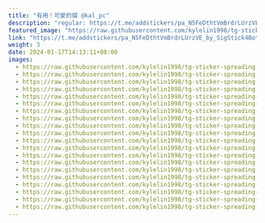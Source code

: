 ```yaml
---
title: "有用！可愛的貓 @kal_pc"
description: "regular: https://t.me/addstickers/pa_N5FeDthtVmBrdrLUrzVE_by_SigStick4Bot"
featured_image: "https://raw.githubusercontent.com/kylelin1998/tg-sticker-spreading-worldwide-images/main/img/f47d2cf9-3efc-4910-af5e-1c3d93e16c94.jpg"
link: "https://t.me/addstickers/pa_N5FeDthtVmBrdrLUrzVE_by_SigStick4Bot"
weight: 3
date: 2024-01-17T14:13:11+08:00
images:
  - https://raw.githubusercontent.com/kylelin1998/tg-sticker-spreading-worldwide-images/main/img/f47d2cf9-3efc-4910-af5e-1c3d93e16c94.jpg
  - https://raw.githubusercontent.com/kylelin1998/tg-sticker-spreading-worldwide-images/main/img/673efe2a-dcf5-4771-b703-46972b72cef3.jpg
  - https://raw.githubusercontent.com/kylelin1998/tg-sticker-spreading-worldwide-images/main/img/8c05542d-c6ef-4242-8ccc-41c369b562df.jpg
  - https://raw.githubusercontent.com/kylelin1998/tg-sticker-spreading-worldwide-images/main/img/46de67df-9549-4b2d-8292-dcbc703e5901.jpg
  - https://raw.githubusercontent.com/kylelin1998/tg-sticker-spreading-worldwide-images/main/img/cd93e4cb-e79d-4928-a468-18b4665c2824.jpg
  - https://raw.githubusercontent.com/kylelin1998/tg-sticker-spreading-worldwide-images/main/img/731969dc-ac96-4423-8a03-b13cf9dd7ffb.jpg
  - https://raw.githubusercontent.com/kylelin1998/tg-sticker-spreading-worldwide-images/main/img/923bb160-0b3d-4f38-9616-63e288222520.jpg
  - https://raw.githubusercontent.com/kylelin1998/tg-sticker-spreading-worldwide-images/main/img/3604ba68-99d3-487e-8e7e-27f3549328f9.jpg
  - https://raw.githubusercontent.com/kylelin1998/tg-sticker-spreading-worldwide-images/main/img/7035f68f-c0d0-46ad-87f4-972d8913d366.jpg
  - https://raw.githubusercontent.com/kylelin1998/tg-sticker-spreading-worldwide-images/main/img/54565d8c-1830-47df-ae75-c8b91267c3d2.jpg
  - https://raw.githubusercontent.com/kylelin1998/tg-sticker-spreading-worldwide-images/main/img/3fc68d96-5397-40b8-80b2-4a4e1f656b87.jpg
  - https://raw.githubusercontent.com/kylelin1998/tg-sticker-spreading-worldwide-images/main/img/86cd767c-a768-4e16-be57-548b7d17d0d3.jpg
  - https://raw.githubusercontent.com/kylelin1998/tg-sticker-spreading-worldwide-images/main/img/45e335b2-dbca-433b-9938-aaf6cbf8a587.jpg
  - https://raw.githubusercontent.com/kylelin1998/tg-sticker-spreading-worldwide-images/main/img/65563b1e-efe4-46d1-bb1e-debe0acfd64d.jpg
  - https://raw.githubusercontent.com/kylelin1998/tg-sticker-spreading-worldwide-images/main/img/6bf003e0-b6f1-4b1e-9fbc-af6a72572dcb.jpg
  - https://raw.githubusercontent.com/kylelin1998/tg-sticker-spreading-worldwide-images/main/img/f26a7f08-bda2-43c7-994b-0ff37722868f.jpg
  - https://raw.githubusercontent.com/kylelin1998/tg-sticker-spreading-worldwide-images/main/img/a6dbaa01-c92b-4758-b71a-5d646d0476d2.jpg
  - https://raw.githubusercontent.com/kylelin1998/tg-sticker-spreading-worldwide-images/main/img/a7064432-b091-49ae-8083-bd222f239d4e.jpg
  - https://raw.githubusercontent.com/kylelin1998/tg-sticker-spreading-worldwide-images/main/img/1939fa28-f969-415e-8f7e-6927915d9424.jpg
  - https://raw.githubusercontent.com/kylelin1998/tg-sticker-spreading-worldwide-images/main/img/472f4756-c7db-4e13-9f5d-92299e80af5e.jpg
---
```

